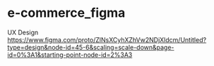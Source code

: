 # e-commerce_figma
UX Design
https://www.figma.com/proto/ZlNsXCyhXZhVw2NDjXldcm/Untitled?type=design&node-id=45-6&scaling=scale-down&page-id=0%3A1&starting-point-node-id=2%3A3
